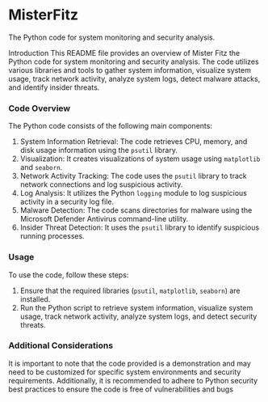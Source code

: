 # MisterFitz 
The Python code for system monitoring and security analysis.

Introduction
This README file provides an overview of Mister Fitz the Python code for system monitoring and security analysis. The code utilizes various libraries and tools to gather system information, visualize system usage, track network activity, analyze system logs, detect malware attacks, and identify insider threats.

### Code Overview
The Python code consists of the following main components:
1. System Information Retrieval: The code retrieves CPU, memory, and disk usage information using the `psutil` library.
2. Visualization: It creates visualizations of system usage using `matplotlib` and `seaborn`.
3. Network Activity Tracking: The code uses the `psutil` library to track network connections and log suspicious activity.
4. Log Analysis: It utilizes the Python `logging` module to log suspicious activity in a security log file.
5. Malware Detection: The code scans directories for malware using the Microsoft Defender Antivirus command-line utility.
6. Insider Threat Detection: It uses the `psutil` library to identify suspicious running processes.

### Usage
To use the code, follow these steps:
1. Ensure that the required libraries (`psutil`, `matplotlib`, `seaborn`) are installed.
2. Run the Python script to retrieve system information, visualize system usage, track network activity, analyze system logs, and detect security threats.

### Additional Considerations
It is important to note that the code provided is a demonstration and may need to be customized for specific system environments and security requirements. Additionally, it is recommended to adhere to Python security best practices to ensure the code is free of vulnerabilities and bugs
